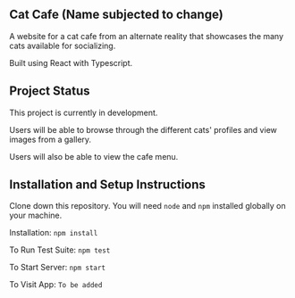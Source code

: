 ## Cat Cafe (Name subjected to change) 
A website for a cat cafe from an alternate reality that showcases the many cats available for socializing.

Built using React with Typescript.

## Project Status
This project is currently in development. 

Users will be able to browse through the different cats' profiles and view images from a gallery. 

Users will also be able to view the cafe menu. 

## Installation and Setup Instructions 
Clone down this repository. You will need `node` and `npm` installed globally on your machine.  

Installation: `npm install`  

To Run Test Suite: `npm test`  

To Start Server: `npm start`  

To Visit App: `To be added` 
